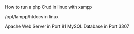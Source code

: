 How to run a php Crud in linux with xampp 

/opt/lampp/htdocs in linux

Apache Web Server in Port 81
MySQL Database in Port 3307
